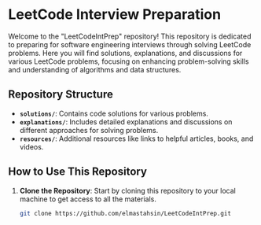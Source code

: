 # LeetCode Interview Preparation

Welcome to the "LeetCodeIntPrep" repository! This repository is dedicated to preparing for software engineering interviews through solving LeetCode problems. Here you will find solutions, explanations, and discussions for various LeetCode problems, focusing on enhancing problem-solving skills and understanding of algorithms and data structures.

## Repository Structure

- **`solutions/`**: Contains code solutions for various problems.
- **`explanations/`**: Includes detailed explanations and discussions on different approaches for solving problems.
- **`resources/`**: Additional resources like links to helpful articles, books, and videos.

## How to Use This Repository

1. **Clone the Repository**: Start by cloning this repository to your local machine to get access to all the materials.
   ```bash
   git clone https://github.com/elmastahsin/LeetCodeIntPrep.git
